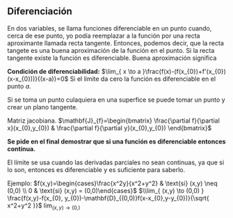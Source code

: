## Diferenciación
En dos variables, se llama funciones diferenciable en un punto cuando, cerca de ese punto, yo podía reemplazar a la función por una recta aproximante llamada recta tangente.
Entonces, podemos decir, que la recta tangete es una buena aproximación de la función en el punto.
Si la recta tangente existe la función es diferenciable.
Buena aproximación significa 

**Condición de diferenciabilidad:**
$\lim_{ x \to a }\frac{f(x)-(f(x_{0})+f'(x_{0})(x-x_{0}))}{(x-a)}=0$
Si el límite da cero la función es diferenciable en el punto $a$.

Si se toma un punto culaquiera en una superfice se puede tomar un punto y crear un plano tangente.

Matriz jacobiana. 
$\mathbf{J}_{f}=\begin{bmatrix} \frac{\partial f}{\partial x}(x_{0},y_{0}) & \frac{\partial f}{\partial y}(x_{0},y_{0}) \end{bmatrix}$

**Se pide en el final demostrar que si una función es diferenciable entonces continua.**

El límite se usa cuando las derivadas parciales no sean continuas, ya que si lo son, entonces es diferenciable y es suficiente para saberlo.

Ejemplo:
$f(x,y)=\begin{cases}\frac{x^2y}{x^2+y^2} & \text{si} (x,y) \neq (0,0) \\ 0 & \text{si} (x,y) = (0,0)\end{cases}$
$\\lim_{ (x,y) \to (0,0) } \frac{f(x,y)-f(x_{0}, y_{0})-\mathbf{D}_{(0,0)}f(x-x_{0},y-y_{0})}{\sqrt{ x^2+y^2 }}$
$\lim_{ (x,y) \to (0,) }$